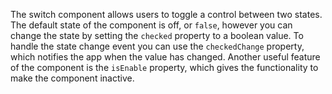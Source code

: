 The switch component allows users to toggle a control between two states.
The default state of the component is off, or `false`, however you can change the state by setting the `checked` property to a boolean value.
To handle the state change event you can use the `checkedChange` property, which notifies the app when the value has changed.
Another useful feature of the component is the `isEnable` property, which gives the functionality to make the component inactive.

<snippet id='switch-require'/>
<snippet id='switch-import'/>
